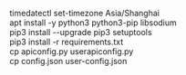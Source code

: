 timedatectl set-timezone Asia/Shanghai<br>
apt install -y python3 python3-pip  libsodium<br>
pip3 install --upgrade pip3 setuptools <br>
pip3 install -r requirements.txt <br>
cp apiconfig.py userapiconfig.py <br>
cp config.json user-config.json <br>
